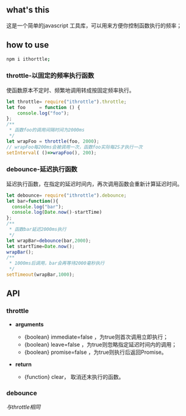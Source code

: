 ## what's this

这是一个简单的javascript 工具库，可以用来方便你控制函数执行的频率；

## how to use

```bash
npm i ithorttle;

```

### throttle-以固定的频率执行函数

使函数原本不定时、频繁地调用转成按固定频率执行。

```javascript
let throttle= require("ithrottle").throttle;
let foo     = function () {
    console.log("foo");
};
/**
 * 函数foo的调用间隔时间为2000ms
 */
let wrapFoo = throttle(foo, 2000);
// wrapFoo每200ms会被调用一次，函数foo实际每2S才执行一次
setInterval( ()=>wrapFoo(), 200);
```


### debounce-延迟执行函数

延迟执行函数，在指定的延迟时间内，再次调用函数会重新计算延迟时间。

```javascript
let debounce= require("ithrottle").debounce;
let bar=function(){
  console.log("bar");
  console.log(Date.now()-startTime)
};
/**
 * 函数bar延迟2000ms执行
 */
let wrapBar=debounce(bar,2000);
let startTime=Date.now();
wrapBar();
/**
 * 1000ms后调用，bar会再等待2000毫秒执行
 */
setTimeout(wrapBar,1000); 
```

## API

### throttle

- **arguments**
  
  - {boolean} immediate=false ，为true则首次调用立即执行；
  - {boolean} leave=false  ，为true则忽略指定延迟时间内的调用；
  - {boolean} promise=false ，为true则执行后返回Promise。

- **return**
  - {function} clear， 取消还末执行的函数。

### debounce

*与throttle相同*
